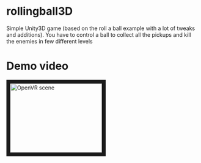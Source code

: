 # rollingball3D
Simple Unity3D game (based on the roll a ball example with a lot of tweaks and additions). You have to control a ball to collect all the pickups and kill the enemies in few different levels

# Demo video
<a target="_blank" href="http://www.youtube.com/watch?v=3EJ7-KYZUp0"><img src="http://img.youtube.com/vi/3EJ7-KYZUp0/0.jpg" alt="OpenVR scene" width="240" height="180" border="10" /></a>
